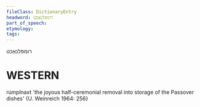 ```yaml
---
fileClass: DictionaryEntry
headword: רומפּלנאַכט
part_of_speech: 
etymology: 
tags: 
---
```

רומפּלנאַכט

WESTERN
========

rúmplnaxt 'the joyous half-ceremonial removal into storage of the Passover dishes' {U. Weinreich 1964: 256}